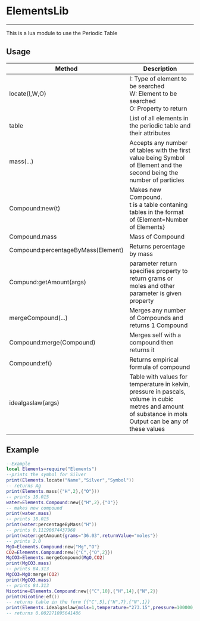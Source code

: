# ElementsLib

---
This is a lua module to use the Periodic Table

## Usage

|Method                |Description|
| ------------------- |  ---------------------------------------------------- |
|locate(I,W,O)| I: Type of element to be searched </br> W: Element to be searched </br> O: Property to return|
|table|List of all elements in the periodic table and their attributes|
|mass(...)|Accepts any number of tables with the first value being Symbol of Element and the second being the number of particles|
|Compound:new(t)|Makes new Compound. </br> t is a table contaning tables in the format of {Element=Number of Elements}|
|Compound.mass|Mass of Compound|
|Compound:percentageByMass(Element)|Returns percentage by mass |
|Compund:getAmount(args)|parameter return specifies property to return grams or moles and other parameter is given property|
|mergeCompound(...)|Merges any number of Compounds and returns 1 Compound|
|Compound:merge(Compound)|Merges self with a compound then returns it|
|Compound:ef()|Returns empirical formula of compound|
|idealgaslaw(args)|Table with values for temperature in kelvin, pressure in pascals, volume in cubic metres and amount of substance in mols</br>Output can be any of these values|

## Example

```lua
--Example
local Elements=require("Elements")
--prints the symbol for Silver
print(Elements.locate("Name","Silver","Symbol"))
-- returns Ag
print(Elements.mass({"H",2},{"O"}))
-- prints 18.015
water=Elements.Compound:new{{"H",2},{"O"}}
-- makes new compound
print(water.mass)
-- prints 18.015
print(water:percentageByMass("H"))
-- prints 0.11190674437968
print(water:getAmount{grams="36.03",returnValue="moles"})
-- prints 2.0
MgO=Elements.Compound:new{"Mg","O"}
CO2=Elements.Compound:new({"C",{"O",2}})
MgCO3=Elements.mergeCompound(MgO,CO2)
print(MgCO3.mass)
-- prints 84.313
MgCO3=MgO:merge(CO2)
print(MgCO3.mass)
-- prints 84.313
Nicotine=Elements.Compound:new{{"C",10},{"H",14},{"N",2}}
print(Nicotine:ef())
-- returns table in the form {{"C",5},{"H",7},{"N",1}}
print(Elements.idealgaslaw{mols=1,temperature="273.15",pressure=100000,output="volume"})
-- returns 0.002271095641486
```
